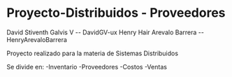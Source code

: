 # Proyecto-Distribuidos - Proveedores

David Stiventh Galvis V -- DavidGV-ux
Henry Hair Arevalo Barrera -- HenryArevaloBarrera

Proyecto realizado para la materia de Sistemas Distribuidos

Se divide en:
-Inventario
-Proveedores
-Costos
-Ventas
